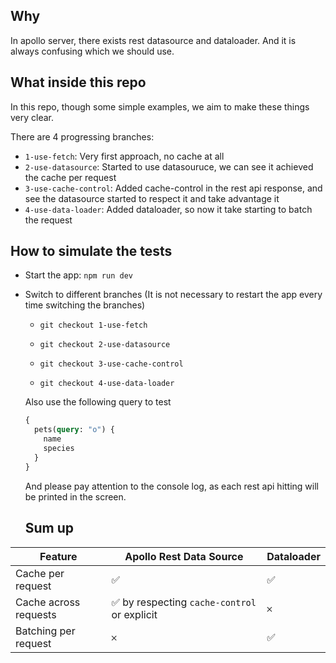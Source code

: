 ## Why

In apollo server, there exists rest datasource and dataloader. And it is always confusing which we should use.

## What inside this repo

In this repo, though some simple examples, we aim to make these things very clear.

There are 4 progressing branches:

- `1-use-fetch`: Very first approach, no cache at all
- `2-use-datasource`: Started to use datasouruce, we can see it achieved the cache per request
- `3-use-cache-control`: Added cache-control in the rest api response, and see the datasource started to respect it and take advantage it
- `4-use-data-loader`: Added dataloader, so now it take starting to batch the request

## How to simulate the tests

- Start the app: `npm run dev`

- Switch to different branches (It is not necessary to restart the app every time switching the branches)

  - `git checkout 1-use-fetch`

  - `git checkout 2-use-datasource`

  - `git checkout 3-use-cache-control`

  - `git checkout 4-use-data-loader`

  Also use the following query to test

  ```graphql
  {
    pets(query: "o") {
      name
      species
    }
  }
  ```

  And please pay attention to the console log, as each rest api hitting will be printed in the screen.

  ## Sum up

| Feature               | Apollo Rest Data Source                      | Dataloader |
| --------------------- | -------------------------------------------- | ---------- |
| Cache per request     | ✅                                           | ✅         |
| Cache across requests | ✅ by respecting `cache-control` or explicit | 𐄂          |
| Batching per request  | 𐄂                                            | ✅         |
